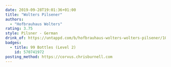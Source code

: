 ```yaml
---
date: 2019-09-28T19:01:36+01:00
title: "Wolters Pilsener"
authors:
  - "Hofbrauhaus Wolters"
rating: 3.75
style: Pilsner - German
drink_of: https://untappd.com/b/hofbrauhaus-wolters-wolters-pilsener/10947
badges:
  - title: 99 Bottles (Level 2)
    id: 570741972
posting_method: https://corvus.chrisburnell.com
---
```

